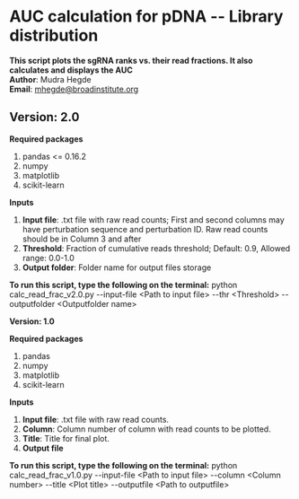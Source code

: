 # AUC calculation for pDNA -- Library distribution
<b>This script plots the sgRNA ranks vs. their read fractions. It also calculates and displays the AUC </b>  
<b>Author</b>: Mudra Hegde  
<b>Email</b>: mhegde@broadinstitute.org  

## <b>Version: 2.0</b>
<b>Required packages</b>
1. pandas <= 0.16.2
2. numpy
3. matplotlib
4. scikit-learn

<b>Inputs</b>
1. <b>Input file</b>: .txt file with raw read counts; First and second columns may have perturbation sequence and perturbation ID. Raw read counts should be in Column 3 and after
2. <b>Threshold</b>: Fraction of cumulative reads threshold; Default: 0.9, Allowed range: 0.0-1.0 
3. <b>Output folder</b>: Folder name for output files storage

<b>To run this script, type the following on the terminal:</b>
python calc_read_frac_v2.0.py --input-file \<Path to input file\> --thr \<Threshold\> --outputfolder \<Outputfolder name\>



<b>Version: 1.0 </b>  

<b>Required packages</b>
1. pandas
2. numpy
3. matplotlib
4. scikit-learn

<b>Inputs</b>
1. <b>Input file</b>: .txt file with raw read counts.
2. <b>Column</b>: Column number of column with read counts to be plotted.
3. <b>Title</b>: Title for final plot.
4. <b>Output file</b>

<b>To run this script, type the following on the terminal:</b>
python calc_read_frac_v1.0.py --input-file \<Path to input file\> --column \<Column number\> --title \<Plot title\> --outputfile \<Path to outputfile\>

